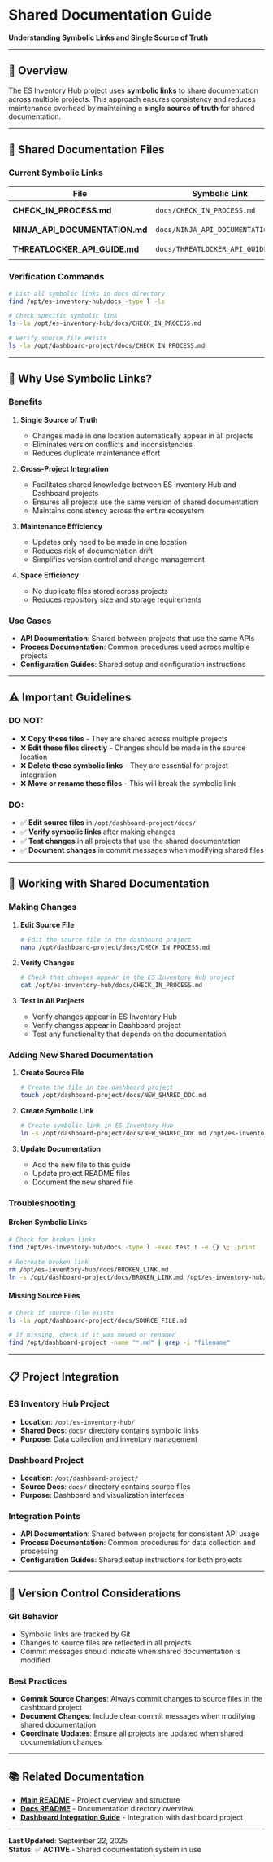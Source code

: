 # Shared Documentation Guide

**Understanding Symbolic Links and Single Source of Truth**

---

## 🔗 **Overview**

The ES Inventory Hub project uses **symbolic links** to share documentation across multiple projects. This approach ensures consistency and reduces maintenance overhead by maintaining a **single source of truth** for shared documentation.

---

## 📁 **Shared Documentation Files**

### **Current Symbolic Links**

| File | Symbolic Link | Source Location |
|------|---------------|-----------------|
| **CHECK_IN_PROCESS.md** | `docs/CHECK_IN_PROCESS.md` | `/opt/dashboard-project/docs/CHECK_IN_PROCESS.md` |
| **NINJA_API_DOCUMENTATION.md** | `docs/NINJA_API_DOCUMENTATION.md` | `/opt/dashboard-project/docs/NINJA_API_DOCUMENTATION.md` |
| **THREATLOCKER_API_GUIDE.md** | `docs/THREATLOCKER_API_GUIDE.md` | `/opt/dashboard-project/docs/THREATLOCKER_API_GUIDE.md` |

### **Verification Commands**

```bash
# List all symbolic links in docs directory
find /opt/es-inventory-hub/docs -type l -ls

# Check specific symbolic link
ls -la /opt/es-inventory-hub/docs/CHECK_IN_PROCESS.md

# Verify source file exists
ls -la /opt/dashboard-project/docs/CHECK_IN_PROCESS.md
```

---

## 🎯 **Why Use Symbolic Links?**

### **Benefits**

1. **Single Source of Truth**
   - Changes made in one location automatically appear in all projects
   - Eliminates version conflicts and inconsistencies
   - Reduces duplicate maintenance effort

2. **Cross-Project Integration**
   - Facilitates shared knowledge between ES Inventory Hub and Dashboard projects
   - Ensures all projects use the same version of shared documentation
   - Maintains consistency across the entire ecosystem

3. **Maintenance Efficiency**
   - Updates only need to be made in one location
   - Reduces risk of documentation drift
   - Simplifies version control and change management

4. **Space Efficiency**
   - No duplicate files stored across projects
   - Reduces repository size and storage requirements

### **Use Cases**

- **API Documentation**: Shared between projects that use the same APIs
- **Process Documentation**: Common procedures used across multiple projects
- **Configuration Guides**: Shared setup and configuration instructions

---

## ⚠️ **Important Guidelines**

### **DO NOT:**

- ❌ **Copy these files** - They are shared across multiple projects
- ❌ **Edit these files directly** - Changes should be made in the source location
- ❌ **Delete these symbolic links** - They are essential for project integration
- ❌ **Move or rename these files** - This will break the symbolic link

### **DO:**

- ✅ **Edit source files** in `/opt/dashboard-project/docs/`
- ✅ **Verify symbolic links** after making changes
- ✅ **Test changes** in all projects that use the shared documentation
- ✅ **Document changes** in commit messages when modifying shared files

---

## 🔧 **Working with Shared Documentation**

### **Making Changes**

1. **Edit Source File**
   ```bash
   # Edit the source file in the dashboard project
   nano /opt/dashboard-project/docs/CHECK_IN_PROCESS.md
   ```

2. **Verify Changes**
   ```bash
   # Check that changes appear in the ES Inventory Hub project
   cat /opt/es-inventory-hub/docs/CHECK_IN_PROCESS.md
   ```

3. **Test in All Projects**
   - Verify changes appear in ES Inventory Hub
   - Verify changes appear in Dashboard project
   - Test any functionality that depends on the documentation

### **Adding New Shared Documentation**

1. **Create Source File**
   ```bash
   # Create the file in the dashboard project
   touch /opt/dashboard-project/docs/NEW_SHARED_DOC.md
   ```

2. **Create Symbolic Link**
   ```bash
   # Create symbolic link in ES Inventory Hub
   ln -s /opt/dashboard-project/docs/NEW_SHARED_DOC.md /opt/es-inventory-hub/docs/NEW_SHARED_DOC.md
   ```

3. **Update Documentation**
   - Add the new file to this guide
   - Update project README files
   - Document the new shared file

### **Troubleshooting**

#### **Broken Symbolic Links**
```bash
# Check for broken links
find /opt/es-inventory-hub/docs -type l -exec test ! -e {} \; -print

# Recreate broken link
rm /opt/es-inventory-hub/docs/BROKEN_LINK.md
ln -s /opt/dashboard-project/docs/BROKEN_LINK.md /opt/es-inventory-hub/docs/BROKEN_LINK.md
```

#### **Missing Source Files**
```bash
# Check if source file exists
ls -la /opt/dashboard-project/docs/SOURCE_FILE.md

# If missing, check if it was moved or renamed
find /opt/dashboard-project -name "*.md" | grep -i "filename"
```

---

## 📋 **Project Integration**

### **ES Inventory Hub Project**
- **Location**: `/opt/es-inventory-hub/`
- **Shared Docs**: `docs/` directory contains symbolic links
- **Purpose**: Data collection and inventory management

### **Dashboard Project**
- **Location**: `/opt/dashboard-project/`
- **Source Docs**: `docs/` directory contains source files
- **Purpose**: Dashboard and visualization interfaces

### **Integration Points**
- **API Documentation**: Shared between projects for consistent API usage
- **Process Documentation**: Common procedures for data collection and processing
- **Configuration Guides**: Shared setup instructions for both projects

---

## 🔄 **Version Control Considerations**

### **Git Behavior**
- Symbolic links are tracked by Git
- Changes to source files are reflected in all projects
- Commit messages should indicate when shared documentation is modified

### **Best Practices**
- **Commit Source Changes**: Always commit changes to source files in the dashboard project
- **Document Changes**: Include clear commit messages when modifying shared documentation
- **Coordinate Updates**: Ensure all projects are updated when shared documentation changes

---

## 📚 **Related Documentation**

- **[Main README](../README.md)** - Project overview and structure
- **[Docs README](./README.md)** - Documentation directory overview
- **[Dashboard Integration Guide](./DASHBOARD_INTEGRATION_GUIDE.md)** - Integration with dashboard project

---

**Last Updated**: September 22, 2025  
**Status**: ✅ **ACTIVE** - Shared documentation system in use
